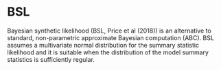 # BSL
Bayesian synthetic likelihood (BSL, Price et al (2018)) is an alternative to standard, non-parametric approximate Bayesian computation (ABC). BSL assumes a multivariate normal distribution for the summary statistic likelihood and it is suitable when the distribution of the model summary statistics is sufficiently regular.

